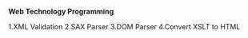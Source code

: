 **Web Technology Programming**

 1.XML Validation
 2.SAX Parser
 3.DOM Parser
 4.Convert XSLT to HTML
